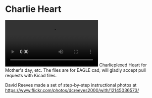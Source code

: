 Charlie Heart
=============

![movie](https://dl.dropboxusercontent.com/u/10205003/VIDEO0005.mp4)
Charlieplexed Heart for Mother's day, etc.  The files are for EAGLE cad, will gladly accept pull requests with Kicad files.

David Reeves made a set of step-by-step instructional photos at https://www.flickr.com/photos/dcreeves2000/with/12145036573/
